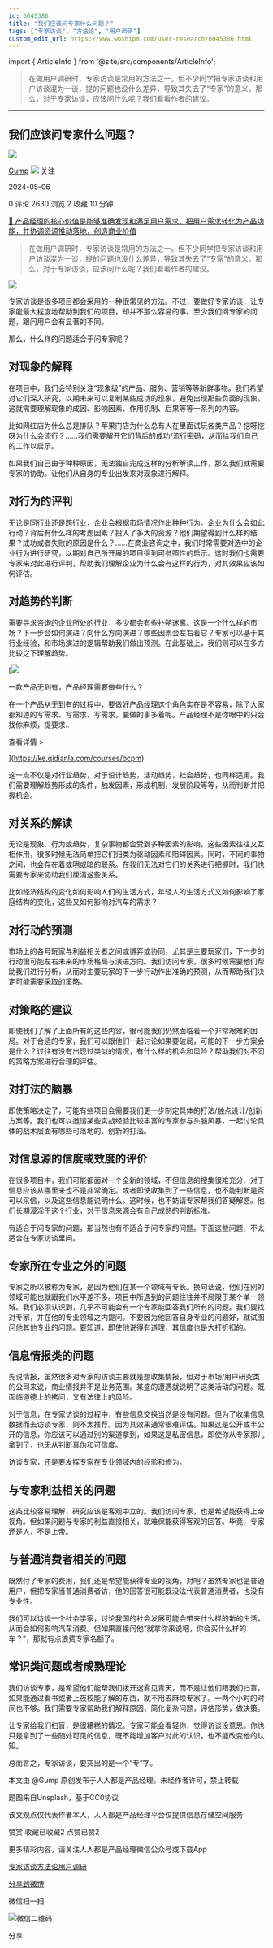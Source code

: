 ```yaml
---
id: 6045386
title: "我们应该问专家什么问题？"
tags: ["专家访谈", "方法论", "用户调研"]
custom_edit_url: https://www.woshipm.com/user-research/6045386.html
---
```

import { ArticleInfo } from '@site/src/components/ArticleInfo';

<ArticleInfo
    author="Gump"
    authorLink="https://www.woshipm.com/u/1579723"
    published="2024-05-06"
    views={2630}
    comments={0}
    collects={2}
/>

> 在做用户调研时，专家访谈是常用的方法之一。但不少同学把专家访谈和用户访谈混为一谈，提的问题也没什么差异，导致其失去了“专家”的意义。那么，对于专家访谈，应该问什么呢？我们看看作者的建议。

---

## 我们应该问专家什么问题？

[![](https://static.woshipm.com/view/woshipm_api_def_20240506095708_4674.png?imageView2/1/w/72/h/72/q/100)](https://www.woshipm.com/u/1579723)

[Gump](https://www.woshipm.com/u/1579723) ![](https://static.woshipm.com/tag/1101_1@2x.png) 关注

2024-05-06

0 评论 2630 浏览 2 收藏 10 分钟

[🔗 产品经理的核心价值是能够准确发现和满足用户需求，把用户需求转化为产品功能，并协调资源推动落地，创造商业价值](https://ke.qidianla.com/courses/90pm)

> 在做用户调研时，专家访谈是常用的方法之一。但不少同学把专家访谈和用户访谈混为一谈，提的问题也没什么差异，导致其失去了“专家”的意义。那么，对于专家访谈，应该问什么呢？我们看看作者的建议。

![](https://image.woshipm.com/2023/04/13/aacd3144-d9df-11ed-8d63-00163e0b5ff3.jpg)

专家访谈是很多项目都会采用的一种很常见的方法。不过，要做好专家访谈，让专家能最大程度地帮助到我们的项目，却并不那么容易的事。至少我们问专家的问题，跟问用户会有显著的不同。

那么，什么样的问题适合于问专家呢？

## 对现象的解释

在项目中，我们会特别关注“现象级”的产品、服务、营销等等新鲜事物。我们希望对它们深入研究，以期未来可以复制某些成功的现象，避免出现那些负面的现象。这就需要理解现象的成因、影响因素、作用机制、后果等等一系列的内容。

比如网红店为什么总是排队？苹果门店为什么总有人在里面试玩各类产品？挖呀挖呀为什么会流行？……我们需要解开它们背后的成功/流行密码，从而给我们自己的工作以启示。

如果我们自己由于种种原因，无法独自完成这样的分析解读工作，那么我们就需要专家的协助。让他们从自身的专业出发来对现象进行解释。

## 对行为的评判

无论是同行业还是跨行业，企业会根据市场情况作出种种行为。企业为什么会如此行动？背后有什么样的考虑因素？投入了多大的资源？他们期望得到什么样的结果？成功或者失败的原因是什么？……在商业咨询之中，我们时常需要对选中的企业行为进行研究，以期对自己所开展的项目得到可参照性的启示。这时我们也需要专家来对此进行评判，帮助我们理解企业为什么会有这样的行为，对其效果应该如何评估。

## 对趋势的判断

需要寻求咨询的企业所处的行业，多少都会有些扑朔迷离。这是一个什么样的市场？下一步会如何演进？向什么方向演进？哪些因素会左右着它？专家可以基于其行业经验，和市场演进的逻辑帮助我们做出预测。在此基础上，我们则可以在多方比较之下理解趋势。

[![](https://image.woshipm.com/2023/08/02/58dc678c-30e3-11ee-88e7-00163e0b5ff3.png)

一款产品无到有，产品经理需要做些什么？

在一个产品从无到有的过程中，要做好产品经理这个角色实在是不容易，除了大家都知道的写需求、写需求、写需求，要做的事多着呢。产品经理不是你眼中的只会找你麻烦，提要求..

查看详情 >

](https://ke.qidianla.com/courses/bcpm)

这一点不仅是对行业趋势，对于设计趋势，活动趋势，社会趋势，也同样适用。我们需要理解趋势形成的条件，触发因素，形成机制，发展阶段等等，从而判断并把握机会。

## 对关系的解读

无论是现象、行为或趋势，复杂事物都会受到多种因素的影响。这些因素往往又互相作用，很多时候无法简单把它们归类为驱动因素和阻碍因素。同时，不同的事物之间，也会存在着或明或暗的联系。在我们无法对它们的关系进行把握时，我们也需要专家来协助我们厘清这些关系。

比如经济结构的变化如何影响人们的生活方式，年轻人的生活方式又如何影响了家庭结构的变化，这些又如何影响对汽车的需求？

## 对行动的预测

市场上的各号玩家与利益相关者之间或博弈或协同，尤其是主要玩家们，下一步的行动很可能左右未来的市场格局与演进方向。我们访问专家，很多时候需要他们帮助我们进行分析，从而对主要玩家的下一步行动作出准确的预测，从而帮助我们决定可能需要采取的策略。

## 对策略的建议

即使我们了解了上面所有的这些内容，很可能我们仍然面临着一个非常艰难的困局。对于合适的专家，我们可以跟他们一起讨论如果要破局，可能的下一步方案会是什么？过往有没有出现过类似的情况，有什么样的机会和风险？帮助我们对不同的策略方案进行合理的评估。

## 对打法的脑暴

即使策略决定了，可能有些项目会需要我们更一步制定具体的打法/触点设计/创新方案等。我们也可以邀请某些实战经验比较丰富的专家参与头脑风暴，一起讨论具体的战术层面有哪些可落地的、创新的打法。

## 对信息源的信度或效度的评价

在很多项目中，我们可能都面对一个全新的领域，不但信息的搜集很难充分，对于信息应该从哪里来也不是非常确定。或者即使收集到了一些信息，也不能判断是否可以采信，以及这些信息能说明什么。这时候，也不妨请专家帮我们答疑解惑。他们长期浸淫于这个行业，对于信息来源会有自己成熟的判断标准。

有适合于问专家的问题，那当然也有不适合于问专家的问题。下面这些问题，不太适合在专家访谈里问。

## 专家所在专业之外的问题

专家之所以被称为专家，是因为他们在某一个领域有专长。换句话说，他们在别的领域可能也就跟我们水平差不多。项目中所遇到的问题往往并不局限于某个单一领域。我们必须认识到，几乎不可能会有一个专家能回答我们所有的问题。我们要找对专家，并在他的专业领域之内提问。不要因为他回答自身专业的问题好，就试图问他其他专业的问题。要知道，即使他说得有道理，其信度也是大打折扣的。

## 信息情报类的问题

先说情报，虽然很多对专家的访谈主要就是想收集情报，但对于市场/用户研究类的公司来说，商业情报并不是业务范围。某盛的遭遇就说明了这类活动的问题。既面临道德上的拷问，又有法律上的风险。

对于信息，在专家访谈的过程中，有些信息交换当然是没有问题。但为了收集信息数据而去访谈专家，则不太推荐。因为其效果通常很难评估。如果这是公开或半公开的信息，你应该可以通过别的渠道拿到，如果这是私密信息，即使你从专家那儿拿到了，也无从判断真伪和可信度。

访谈专家，还是要发挥专家在专业领域内的经验和修为。

## 与专家利益相关的问题

这条比较容易理解，研究应该是客观中立的。我们访问专家，也是希望能获得上帝视角。但如果问题与专家的利益直接相关，就难保能获得客观的回答。毕竟，专家还是人，不是上帝。

## 与普通消费者相关的问题

既然付了专家的费用，我们还是希望能获得专业的视角，对吧？虽然专家也是普通用户，但把专家当普通消费者访，他的回答很可能既没法代表普通消费者，也没有专业性。

我们可以访谈一个社会学家，讨论我国的社会发展可能会带来什么样的新的生活，从而会如何影响汽车消费。但如果直接问他“就拿你来说吧，你会买什么样的车？”，那就有点浪费专家名额了。

## 常识类问题或者成熟理论

我们访谈专家，是希望他们能帮我们拨开迷雾见青天，而不是让他们跟我们扫盲。如果能通过看书或者上夜校能了解的东西，就不用去麻烦专家了。一两个小时的时间也不够。我们需要专家帮助我们解释原因，简化复杂问题，评估形势，做决策。

让专家给我们扫盲，是很糟糕的情况。专家可能会看轻你，觉得访谈没意思。你也只是拿到了一些随处可见的信息，既不能增加客户对此的认识，也不能改变他的认知。

总而言之，专家访谈，要突出的是一个“专”字。

本文由 @Gump 原创发布于人人都是产品经理。未经作者许可，禁止转载

题图来自Unsplash，基于CC0协议

该文观点仅代表作者本人，人人都是产品经理平台仅提供信息存储空间服务

赞赏 收藏已收藏2 点赞已赞2

更多精彩内容，请关注人人都是产品经理微信公众号或下载App

[专家访谈](https://www.woshipm.com/tag/%e4%b8%93%e5%ae%b6%e8%ae%bf%e8%b0%88)[方法论](https://www.woshipm.com/tag/%e6%96%b9%e6%b3%95%e8%ae%ba)[用户调研](https://www.woshipm.com/tag/%e7%94%a8%e6%88%b7%e8%b0%83%e7%a0%94)

[分享到微博](https://service.weibo.com/share/share.php?appkey=2775287854&title=我们应该问专家什么问题？&url=https://www.woshipm.com/user-research/6045386.html&pic=https://image.woshipm.com/2023/04/13/aacd3144-d9df-11ed-8d63-00163e0b5ff3.jpg)

微信扫一扫

![微信二维码](https://api.pwmqr.com/qrcode/create/?url=https://www.woshipm.com/user-research/6045386.html)

分享